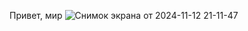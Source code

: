 Привет, мир
![Снимок экрана от 2024-11-12 21-11-47](https://github.com/user-attachments/assets/1486f8ef-120a-40d1-b740-2f32da80ea7b)
